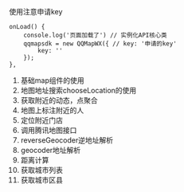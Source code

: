 使用注意申请key

```
onLoad() {
	console.log('页面加载了') // 实例化API核心类
	qqmapsdk = new QQMapWX({ // key: '申请的key'
		key: ''
	});
},
```

1. 基础map组件的使用
2. 地图地址搜索chooseLocation的使用
3. 获取附近的动态，点聚合
4. 地图上标注附近的人
5. 定位附近门店
6. 调用腾讯地图接口
7. reverseGeocoder逆地址解析
8. geocoder地址解析
9. 距离计算
10. 获取城市列表
11. 获取城市区县